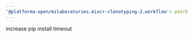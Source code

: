 ```yaml
---
'@platforma-open/milaboratories.mixcr-clonotyping-2.workflow': patch
---
```


increase pip install timeout
